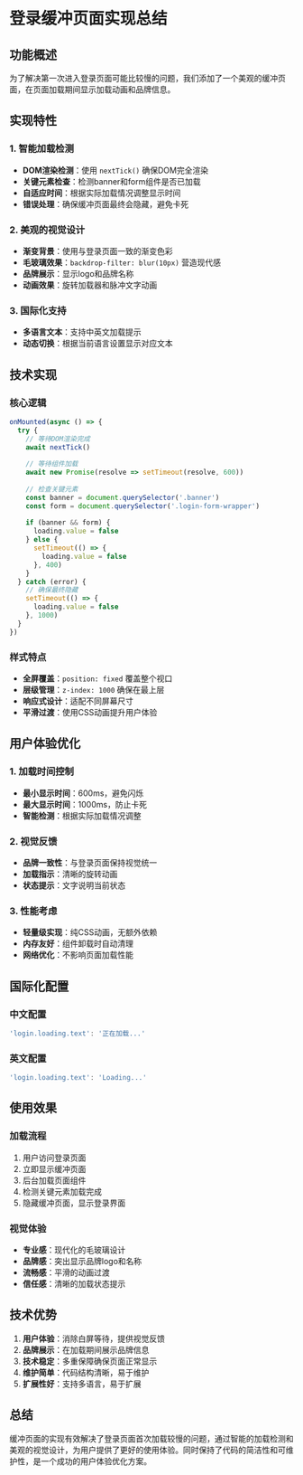 # 登录缓冲页面实现总结

## 功能概述

为了解决第一次进入登录页面可能比较慢的问题，我们添加了一个美观的缓冲页面，在页面加载期间显示加载动画和品牌信息。

## 实现特性

### 1. 智能加载检测
- **DOM渲染检测**：使用 `nextTick()` 确保DOM完全渲染
- **关键元素检查**：检测banner和form组件是否已加载
- **自适应时间**：根据实际加载情况调整显示时间
- **错误处理**：确保缓冲页面最终会隐藏，避免卡死

### 2. 美观的视觉设计
- **渐变背景**：使用与登录页面一致的渐变色彩
- **毛玻璃效果**：`backdrop-filter: blur(10px)` 营造现代感
- **品牌展示**：显示logo和品牌名称
- **动画效果**：旋转加载器和脉冲文字动画

### 3. 国际化支持
- **多语言文本**：支持中英文加载提示
- **动态切换**：根据当前语言设置显示对应文本

## 技术实现

### 核心逻辑
```typescript
onMounted(async () => {
  try {
    // 等待DOM渲染完成
    await nextTick()
    
    // 等待组件加载
    await new Promise(resolve => setTimeout(resolve, 600))
    
    // 检查关键元素
    const banner = document.querySelector('.banner')
    const form = document.querySelector('.login-form-wrapper')
    
    if (banner && form) {
      loading.value = false
    } else {
      setTimeout(() => {
        loading.value = false
      }, 400)
    }
  } catch (error) {
    // 确保最终隐藏
    setTimeout(() => {
      loading.value = false
    }, 1000)
  }
})
```

### 样式特点
- **全屏覆盖**：`position: fixed` 覆盖整个视口
- **层级管理**：`z-index: 1000` 确保在最上层
- **响应式设计**：适配不同屏幕尺寸
- **平滑过渡**：使用CSS动画提升用户体验

## 用户体验优化

### 1. 加载时间控制
- **最小显示时间**：600ms，避免闪烁
- **最大显示时间**：1000ms，防止卡死
- **智能检测**：根据实际加载情况调整

### 2. 视觉反馈
- **品牌一致性**：与登录页面保持视觉统一
- **加载指示**：清晰的旋转动画
- **状态提示**：文字说明当前状态

### 3. 性能考虑
- **轻量级实现**：纯CSS动画，无额外依赖
- **内存友好**：组件卸载时自动清理
- **网络优化**：不影响页面加载性能

## 国际化配置

### 中文配置
```typescript
'login.loading.text': '正在加载...'
```

### 英文配置
```typescript
'login.loading.text': 'Loading...'
```

## 使用效果

### 加载流程
1. 用户访问登录页面
2. 立即显示缓冲页面
3. 后台加载页面组件
4. 检测关键元素加载完成
5. 隐藏缓冲页面，显示登录界面

### 视觉体验
- **专业感**：现代化的毛玻璃设计
- **品牌感**：突出显示品牌logo和名称
- **流畅感**：平滑的动画过渡
- **信任感**：清晰的加载状态提示

## 技术优势

1. **用户体验**：消除白屏等待，提供视觉反馈
2. **品牌展示**：在加载期间展示品牌信息
3. **技术稳定**：多重保障确保页面正常显示
4. **维护简单**：代码结构清晰，易于维护
5. **扩展性好**：支持多语言，易于扩展

## 总结

缓冲页面的实现有效解决了登录页面首次加载较慢的问题，通过智能的加载检测和美观的视觉设计，为用户提供了更好的使用体验。同时保持了代码的简洁性和可维护性，是一个成功的用户体验优化方案。 